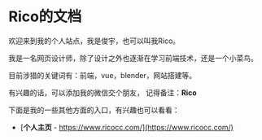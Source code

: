 # Rico的文档
欢迎来到我的个人站点，我是俊宇，也可以叫我Rico。

我是一名网页设计师，除了设计之外也逐渐在学习前端技术，还是一个小菜鸟。

目前涉猎的关键词有：前端，vue，blender，网站搭建等。

有兴趣的话，可以添加我的微信交个朋友，
记得备注：**Rico**

下面是我的一些其他方面的入口，有兴趣也可以看看：
- [**个人主页** - https://www.ricocc.com/](https://www.ricocc.com/)
